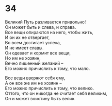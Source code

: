 # 34

Великий Путь разливается привольно!</br>
Он может быть и слева, и справа.</br>
Все вещи опираются на него, чтобы жить,</br>
И он их не отвергает,</br>
Во всем достигает успеха,</br>
И не имеет славы.</br>
Он одевает и кормит все вещи,</br>
Но им не хозяин,</br>
Вечно лишенный желаний –</br>
Его можно причислить к тому, что мало.</br>

Все вещи вверяют себя ему,</br>
А он все же им не хозяин –</br>
Его можно причислить к тому, что велико.</br>
Оттого, что он никогда не считает себя великим,</br>
Он и может воистину быть велик.</br>